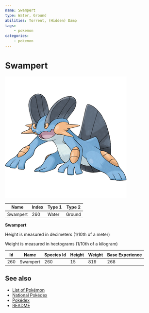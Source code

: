 ```yaml
---
name: Swampert
type: Water, Ground
abilities: Torrent, (Hidden) Damp
tags:
    - pokemon
categories:
    - pokemon
---
```


# Swampert


![Swampert](images/260.png)

| **Name** | **Index** | **Type 1** | **Type 2** |
|----|----|----|----|
| Swampert | 260 | Water | Ground  |

**Swampert** 


Height is measured in decimeters (1/10th of a meter)

Weight is measured in hectograms (1/10th of a kilogram)

| **Id** | **Name** | **Species Id** | **Height** | **Weight** | **Base Experience** |
|--------|----------|----------------|------------|------------|---------------------|
| 260 | Swampert | 260 | 15 | 819 | 268 |


## See also

- [List of Pokémon](../pokemon.md)
- [National Pokédex](../national_pokedex.md)
- [Pokédex](../pokedex.md)
- [README](../README.md)
